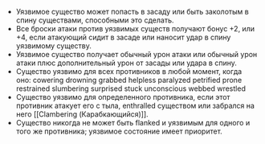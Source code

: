 - Уязвимое существо может попасть в засаду или быть заколотым в спину существами, способными это сделать. 
- Все броски атаки против уязвимых существ получают бонус +2, или +4, если атакующий сидит в засаде или наносит удар в спину уязвимому существу. 
- Уязвимое существо получает обычный урон атаки или обычный урон атаки плюс дополнительный урон от засады или удара в спину. 
- Существо уязвимо для всех противников в любой момент, когда оно:
		cowering
		drowning
		grabbed
		helpless
		paralyzed
		petrified
		prone
		restrained
		slumbering
		surprised
		stuck
		unconscious
		webbed
		wrestled
- Существо уязвимо для определенного противника, если этот противник атакует его с тыла, enthralled существом или забрался на него [[Clambering (Карабкающийся)]]. 
- Существо никогда не может быть flanked и уязвимым для одного и того же противника; уязвимое состояние имеет приоритет.